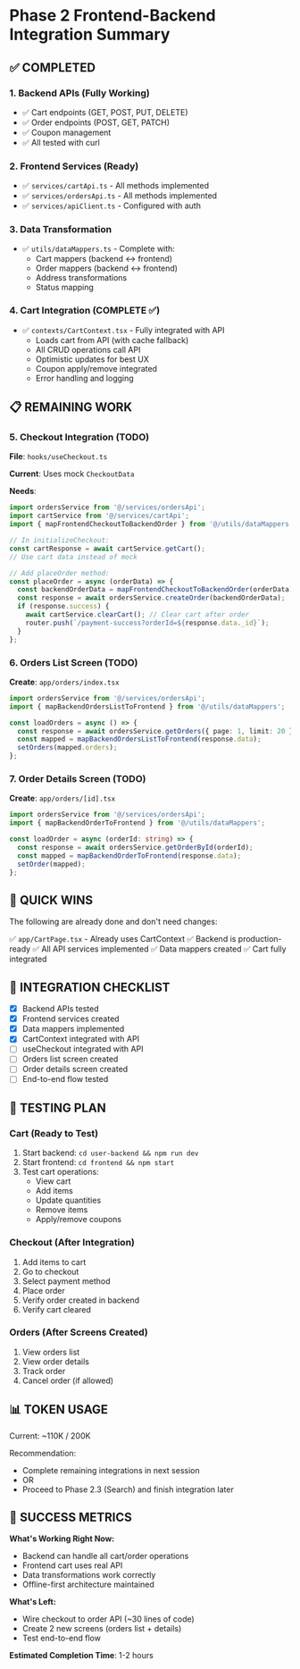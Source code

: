 # Phase 2 Frontend-Backend Integration Summary

## ✅ COMPLETED

### 1. Backend APIs (Fully Working)
- ✅ Cart endpoints (GET, POST, PUT, DELETE)
- ✅ Order endpoints (POST, GET, PATCH)
- ✅ Coupon management
- ✅ All tested with curl

### 2. Frontend Services (Ready)
- ✅ `services/cartApi.ts` - All methods implemented
- ✅ `services/ordersApi.ts` - All methods implemented
- ✅ `services/apiClient.ts` - Configured with auth

### 3. Data Transformation
- ✅ `utils/dataMappers.ts` - Complete with:
  - Cart mappers (backend ↔ frontend)
  - Order mappers (backend ↔ frontend)
  - Address transformations
  - Status mapping

### 4. Cart Integration (COMPLETE ✅)
- ✅ `contexts/CartContext.tsx` - Fully integrated with API
  - Loads cart from API (with cache fallback)
  - All CRUD operations call API
  - Optimistic updates for best UX
  - Coupon apply/remove integrated
  - Error handling and logging

## 📋 REMAINING WORK

### 5. Checkout Integration (TODO)

**File**: `hooks/useCheckout.ts`

**Current**: Uses mock `CheckoutData`

**Needs**:
```typescript
import ordersService from '@/services/ordersApi';
import cartService from '@/services/cartApi';
import { mapFrontendCheckoutToBackendOrder } from '@/utils/dataMappers';

// In initializeCheckout:
const cartResponse = await cartService.getCart();
// Use cart data instead of mock

// Add placeOrder method:
const placeOrder = async (orderData) => {
  const backendOrderData = mapFrontendCheckoutToBackendOrder(orderData);
  const response = await ordersService.createOrder(backendOrderData);
  if (response.success) {
    await cartService.clearCart(); // Clear cart after order
    router.push(`/payment-success?orderId=${response.data._id}`);
  }
};
```

### 6. Orders List Screen (TODO)

**Create**: `app/orders/index.tsx`

```typescript
import ordersService from '@/services/ordersApi';
import { mapBackendOrdersListToFrontend } from '@/utils/dataMappers';

const loadOrders = async () => {
  const response = await ordersService.getOrders({ page: 1, limit: 20 });
  const mapped = mapBackendOrdersListToFrontend(response.data);
  setOrders(mapped.orders);
};
```

### 7. Order Details Screen (TODO)

**Create**: `app/orders/[id].tsx`

```typescript
import ordersService from '@/services/ordersApi';
import { mapBackendOrderToFrontend } from '@/utils/dataMappers';

const loadOrder = async (orderId: string) => {
  const response = await ordersService.getOrderById(orderId);
  const mapped = mapBackendOrderToFrontend(response.data);
  setOrder(mapped);
};
```

## 🎯 QUICK WINS

The following are already done and don't need changes:

✅ `app/CartPage.tsx` - Already uses CartContext
✅ Backend is production-ready
✅ All API services implemented
✅ Data mappers created
✅ Cart fully integrated

## 📝 INTEGRATION CHECKLIST

- [x] Backend APIs tested
- [x] Frontend services created
- [x] Data mappers implemented
- [x] CartContext integrated with API
- [ ] useCheckout integrated with API
- [ ] Orders list screen created
- [ ] Order details screen created
- [ ] End-to-end flow tested

## 🚀 TESTING PLAN

### Cart (Ready to Test)
1. Start backend: `cd user-backend && npm run dev`
2. Start frontend: `cd frontend && npm start`
3. Test cart operations:
   - View cart
   - Add items
   - Update quantities
   - Remove items
   - Apply/remove coupons

### Checkout (After Integration)
1. Add items to cart
2. Go to checkout
3. Select payment method
4. Place order
5. Verify order created in backend
6. Verify cart cleared

### Orders (After Screens Created)
1. View orders list
2. View order details
3. Track order
4. Cancel order (if allowed)

## 📊 TOKEN USAGE

Current: ~110K / 200K

Recommendation:
- Complete remaining integrations in next session
- OR
- Proceed to Phase 2.3 (Search) and finish integration later

## 🎉 SUCCESS METRICS

**What's Working Right Now:**
- Backend can handle all cart/order operations
- Frontend cart uses real API
- Data transformations work correctly
- Offline-first architecture maintained

**What's Left:**
- Wire checkout to order API (~30 lines of code)
- Create 2 new screens (orders list + details)
- Test end-to-end flow

**Estimated Completion Time**: 1-2 hours